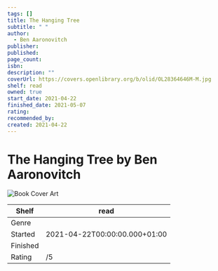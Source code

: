 ```yaml
---
tags: []
title: The Hanging Tree
subtitle: " "
author:
  - Ben Aaronovitch
publisher: 
published: 
page_count: 
isbn: 
description: ""
coverUrl: https://covers.openlibrary.org/b/olid/OL28364646M-M.jpg
shelf: read
owned: true
start_date: 2021-04-22
finished_date: 2021-05-07
rating: 
recommended_by: 
created: 2021-04-22
---
```


# The Hanging Tree by Ben Aaronovitch

![Book Cover Art](https://covers.openlibrary.org/b/olid/OL28364646M-M.jpg)

| Shelf | read |
| --- | --- |
| Genre |  |
| Started | 2021-04-22T00:00:00.000+01:00 |
| Finished |  |
| Rating | /5 |

